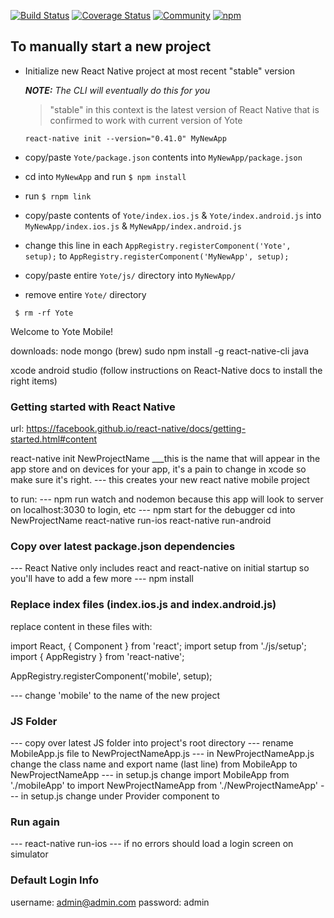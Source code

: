[![Build Status](https://img.shields.io/travis/martindale/maki.svg?branch=master&style=flat-square)](https://travis-ci.org/martindale/maki)
[![Coverage Status](https://img.shields.io/coveralls/martindale/maki.svg?style=flat-square)](https://coveralls.io/r/martindale/maki)
[![Community](https://chat.maki.io/badge.svg)](https://chat.maki.io/)
[![npm](https://img.shields.io/npm/v/npm.svg)](https://npmjs.org/yote)
## To manually start a new project
- Initialize new React Native project at most recent "stable" version

  _**NOTE:** The CLI will eventually do this for you_

  > "stable" in this context is the latest version of React Native that is confirmed to work with current version of Yote

  ```
  react-native init --version="0.41.0" MyNewApp
  ```

- copy/paste `Yote/package.json` contents into `MyNewApp/package.json`
- cd into `MyNewApp` and run `$ npm install`
- run `$ rnpm link`
- copy/paste contents of `Yote/index.ios.js` & `Yote/index.android.js` into `MyNewApp/index.ios.js` & `MyNewApp/index.android.js`
- change this line in each `AppRegistry.registerComponent('Yote', setup);` to `AppRegistry.registerComponent('MyNewApp', setup);`
- copy/paste entire `Yote/js/` directory into `MyNewApp/`
- remove entire `Yote/` directory
```
 $ rm -rf Yote
```



Welcome to Yote Mobile!

downloads:
node
mongo (brew)
sudo npm install -g react-native-cli
java

xcode
android studio (follow instructions on React-Native docs to install the right items)

### Getting started with React Native
url: https://facebook.github.io/react-native/docs/getting-started.html#content

react-native init NewProjectName
___this is the name that will appear in the app store and on devices for your app, it's a pain to change in xcode so make sure it's right.
--- this creates your new react native mobile project  

to run:
--- npm run watch and nodemon because this app will look to server on localhost:3030 to login, etc
--- npm start for the debugger
cd into NewProjectName
react-native run-ios
react-native run-android

### Copy over latest package.json dependencies
--- React Native only includes react and react-native on initial startup so you'll have to add a few more
--- npm install

### Replace index files (index.ios.js and index.android.js)
replace content in these files with:

import React, { Component } from 'react';
import setup from './js/setup';
import { AppRegistry } from 'react-native';

AppRegistry.registerComponent('mobile', setup);

--- change 'mobile' to the name of the new project

### JS Folder
--- copy over latest JS folder into project's root directory
--- rename MobileApp.js file to NewProjectNameApp.js
--- in NewProjectNameApp.js change the class name and export name (last line) from MobileApp to NewProjectNameApp
--- in setup.js change import MobileApp from './mobileApp' to import NewProjectNameApp from './NewProjectNameApp'
--- in setup.js change <MobileApp/> under Provider component to <NewProjectNameApp/>

### Run again
--- react-native run-ios
--- if no errors should load a login screen on simulator

### Default Login Info
username: admin@admin.com
password: admin
